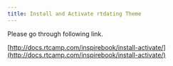 ```yaml
---
title: Install and Activate rtdating Theme
---
```


Please go through following link.

[http://docs.rtcamp.com/inspirebook/install-activate/](http://docs.rtcamp.com/inspirebook/install-activate/)


